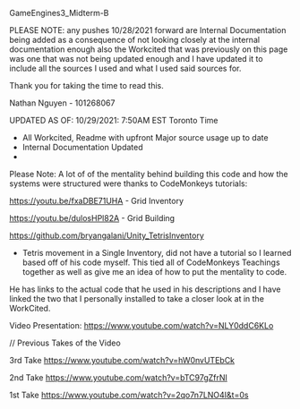 GameEngines3_Midterm-B

PLEASE NOTE: any pushes 10/28/2021 forward are Internal Documentation
being added as a consequence of not looking closely at the internal documentation enough
also the Workcited that was previously on this page was one that was not being updated enough and 
I have updated it to include all the sources I used and what I used said sources for.

Thank you for taking the time to read this.

Nathan Nguyen - 101268067

UPDATED AS OF: 10/29/2021: 7:50AM EST Toronto Time
 - All Workcited, Readme with upfront Major source usage up to date
 - Internal Documentation Updated 
 - 



Please Note:
A lot of of the mentality behind building this code and how the systems were structured
were thanks to CodeMonkeys tutorials:

https://youtu.be/fxaDBE71UHA - Grid Inventory

https://youtu.be/dulosHPl82A - Grid Building

https://github.com/bryangalani/Unity_TetrisInventory 
- Tetris movement in a Single Inventory, did not have a tutorial so
I learned based off of his code myself. This tied all of CodeMonkeys 
Teachings together as well as give me an idea of how to put the mentality
to code.


He has links to the actual code that he used in his descriptions and I have linked
the two that I personally installed to take a closer look at in the WorkCited.

Video Presentation: 
https://www.youtube.com/watch?v=NLY0ddC6KLo




// Previous Takes of the Video

3rd Take
https://www.youtube.com/watch?v=hW0nvUTEbCk

2nd Take
https://www.youtube.com/watch?v=bTC97gZfrNI

1st Take
https://www.youtube.com/watch?v=2qo7n7LNO4I&t=0s

